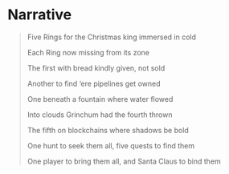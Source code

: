 # Narrative #

>Five Rings for the Christmas king immersed in cold
>
>Each Ring now missing from its zone
>
>The first with bread kindly given, not sold
>
>Another to find ‘ere pipelines get owned
>
>One beneath a fountain where water flowed
>
>Into clouds Grinchum had the fourth thrown
>
>The fifth on blockchains where shadows be bold
>
>One hunt to seek them all, five quests to find them
>
>One player to bring them all, and Santa Claus to bind them
